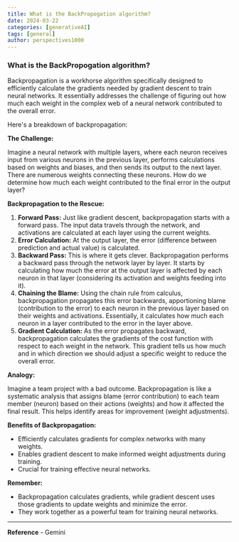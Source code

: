 ```yaml
---
title: What is the BackPropogation algorithm?
date: 2024-03-22
categories: [generativeAI]
tags: [general]
author: perspectives1000
---
```

### What is the BackPropogation algorithm?

Backpropagation is a workhorse algorithm specifically designed to efficiently calculate the gradients needed by gradient descent to train neural networks. It essentially addresses the challenge of figuring out how much each weight in the complex web of a neural network contributed to the overall error.

Here's a breakdown of backpropagation:

**The Challenge:**

Imagine a neural network with multiple layers, where each neuron receives input from various neurons in the previous layer, performs calculations based on weights and biases, and then sends its output to the next layer. There are numerous weights connecting these neurons. How do we determine how much each weight contributed to the final error in the output layer?

**Backpropagation to the Rescue:**

1. **Forward Pass:** Just like gradient descent, backpropagation starts with a forward pass. The input data travels through the network, and activations are calculated at each layer using the current weights.
2. **Error Calculation:** At the output layer, the error (difference between prediction and actual value) is calculated.
3. **Backward Pass:** This is where it gets clever. Backpropagation performs a backward pass through the network layer by layer. It starts by calculating how much the error at the output layer is affected by each neuron in that layer (considering its activation and weights feeding into it).
4. **Chaining the Blame:** Using the chain rule from calculus, backpropagation propagates this error backwards, apportioning blame (contribution to the error) to each neuron in the previous layer based on their weights and activations. Essentially, it calculates how much each neuron in a layer contributed to the error in the layer above.
5. **Gradient Calculation:** As the error propagates backward, backpropagation calculates the gradients of the cost function with respect to each weight in the network. This gradient tells us how much and in which direction we should adjust a specific weight to reduce the overall error.

**Analogy:**

Imagine a team project with a bad outcome. Backpropagation is like a systematic analysis that assigns blame (error contribution) to each team member (neuron) based on their actions (weights) and how it affected the final result. This helps identify areas for improvement (weight adjustments).

**Benefits of Backpropagation:**

- Efficiently calculates gradients for complex networks with many weights.
- Enables gradient descent to make informed weight adjustments during training.
- Crucial for training effective neural networks.

**Remember:**

- Backpropagation calculates gradients, while gradient descent uses those gradients to update weights and minimize the error.
- They work together as a powerful team for training neural networks.


----
**Reference** - Gemini
